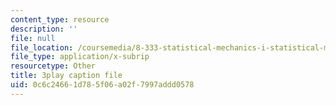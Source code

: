 ```yaml
---
content_type: resource
description: ''
file: null
file_location: /coursemedia/8-333-statistical-mechanics-i-statistical-mechanics-of-particles-fall-2013/0c6c24661d785f06a02f7997addd0578_I_LcUur7quE.vtt
file_type: application/x-subrip
resourcetype: Other
title: 3play caption file
uid: 0c6c2466-1d78-5f06-a02f-7997addd0578
---
```

